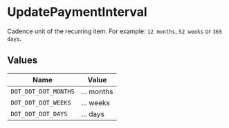 # UpdatePaymentInterval

Cadence unit of the recurring item. For example: `12 months`, `52 weeks` or `365 days`.


## Values

| Name                 | Value                |
| -------------------- | -------------------- |
| `DOT_DOT_DOT_MONTHS` | ... months           |
| `DOT_DOT_DOT_WEEKS`  | ... weeks            |
| `DOT_DOT_DOT_DAYS`   | ... days             |